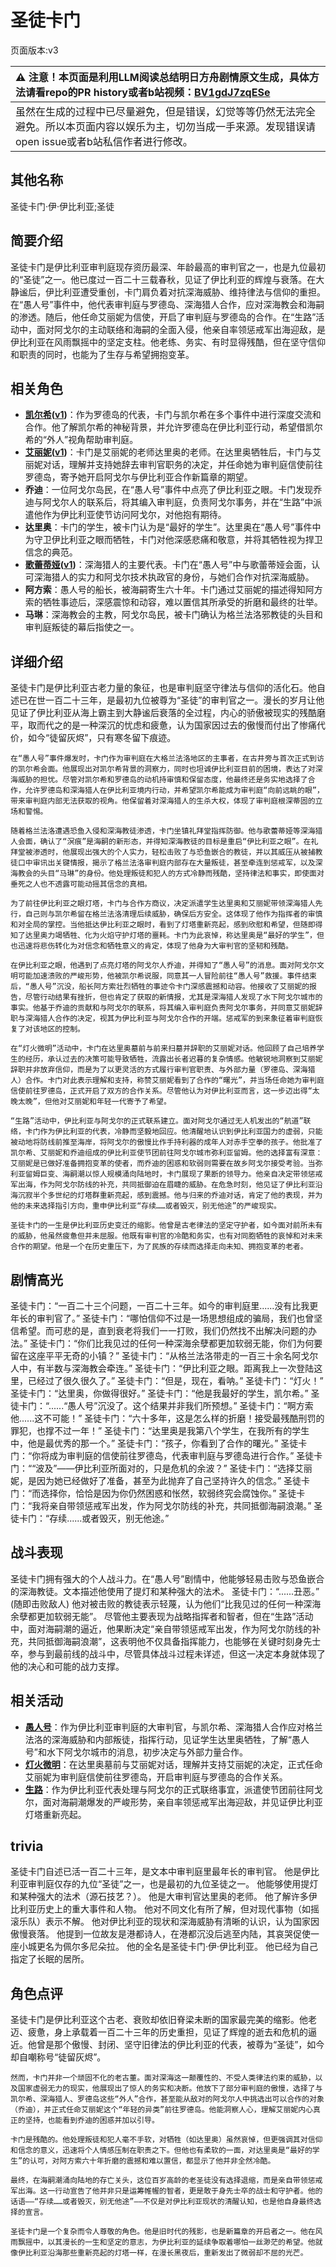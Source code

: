 # 圣徒卡门
页面版本:v3
 

| :warning: 注意！本页面是利用LLM阅读总结明日方舟剧情原文生成，具体方法请看repo的PR history或者b站视频：[BV1gdJ7zqESe](https://www.bilibili.com/video/BV1gdJ7zqESe/)         |
|:----------------------------|
| 虽然在生成的过程中已尽量避免，但是错误，幻觉等等仍然无法完全避免。所以本页面内容以娱乐为主，切勿当成一手来源。发现错误请open issue或者b站私信作者进行修改。|



## 其他名称
圣徒卡门·伊·伊比利亚;圣徒
## 简要介绍
圣徒卡门是伊比利亚审判庭现存资历最深、年龄最高的审判官之一，也是九位最初的“圣徒”之一。他已度过一百二十三载春秋，见证了伊比利亚的辉煌与衰落。在大静谧后，伊比利亚遭受重创，卡门肩负着对抗深海威胁、维持律法与信仰的重担。在“愚人号”事件中，他代表审判庭与罗德岛、深海猎人合作，应对深海教会和海嗣的渗透。随后，他任命艾丽妮为信使，开启了审判庭与罗德岛的合作。在“生路”活动中，面对阿戈尔的主动联络和海嗣的全面入侵，他亲自率领惩戒军出海迎敌，是伊比利亚在风雨飘摇中的坚定支柱。他老练、务实、有时显得残酷，但在坚守信仰和职责的同时，也能为了生存与希望拥抱变革。
## 相关角色
-   **[凯尔希](char_003_kalts.md)([v1](../chars/char_003_kalts.md))**：作为罗德岛的代表，卡门与凯尔希在多个事件中进行深度交流和合作。他了解凯尔希的神秘背景，并允许罗德岛在伊比利亚行动，希望借凯尔希的“外人”视角帮助审判庭。
-   **[艾丽妮](char_4009_irene.md)([v1](../chars/char_4009_irene.md))**：卡门是艾丽妮的老师达里奥的老师。在达里奥牺牲后，卡门与艾丽妮对话，理解并支持她辞去审判官职务的决定，并任命她为审判庭信使前往罗德岛，寄予她开启阿戈尔与伊比利亚合作新篇章的期望。
-   **乔迪**：一位阿戈尔岛民，在“愚人号”事件中点亮了伊比利亚之眼。卡门发现乔迪与阿戈尔人的联系后，将其编入审判庭，负责阿戈尔事务，并在“生路”中派遣他作为伊比利亚使节访问阿戈尔，对他抱有期待。
-   **达里奥**：卡门的学生，被卡门认为是“最好的学生”。达里奥在“愚人号”事件中为守卫伊比利亚之眼而牺牲，卡门对他深感悲痛和敬意，并将其牺牲视为捍卫信念的典范。
-   **[歌蕾蒂娅](char_474_glady.md)([v1](../chars/char_474_glady.md))**：深海猎人的主要代表。卡门在“愚人号”中与歌蕾蒂娅会面，认可深海猎人的实力和阿戈尔技术执政官的身份，与她们合作对抗深海威胁。
-   **阿方索**：愚人号的船长，被海嗣寄生六十年。卡门通过艾丽妮的描述得知阿方索的牺牲事迹后，深感震惊和动容，难以置信其所承受的折磨和最终的壮举。
-   **马琳**：深海教会的主教，阿戈尔岛民，被卡门确认为格兰法洛邪教徒的头目和审判庭叛徒的幕后指使之一。
## 详细介绍
圣徒卡门是伊比利亚古老力量的象征，也是审判庭坚守律法与信仰的活化石。他自述已在世一百二十三年，是最初九位被尊为“圣徒”的审判官之一。漫长的岁月让他见证了伊比利亚从海上霸主到大静谧后衰落的全过程，内心的骄傲被现实的残酷磨平，取而代之的是一种深沉的忧虑和疲惫，认为国家因过去的傲慢而付出了惨痛代价，如今“徒留灰烬”，只有寒冬留下痕迹。

    在“愚人号”事件爆发时，卡门作为审判庭在大格兰法洛地区的主事者，在古井旁与首次正式到访的凯尔希会面。他展现出对凯尔希背景的洞察力，同时也坦诚伊比利亚目前的困境，表达了对深海威胁的担忧。尽管对凯尔希和罗德岛的动机持审慎和保留态度，他最终还是务实地选择了合作，允许罗德岛和深海猎人在伊比利亚境内行动，并希望凯尔希能成为审判庭“向前远眺的眼”，带来审判庭内部无法获取的视角。他保留着对深海猎人的生杀大权，体现了审判庭根深蒂固的立场和警惕。

    随着格兰法洛遭遇恐鱼入侵和深海教徒渗透，卡门坐镇礼拜堂指挥防御。他与歌蕾蒂娅等深海猎人会面，确认了“溟痕”是海嗣的新形态，并得知深海教徒的目标是重启“伊比利亚之眼”。在礼拜堂被渗透时，他展现出强大的个人实力，轻松击败了与恐鱼嵌合的教徒，并以其威压从被捕教徒口中审讯出关键情报，揭示了格兰法洛审判庭内部存在大量叛徒，甚至牵连到惩戒军，以及深海教会的头目“马琳”的身份。他处理叛徒和犯人的方式冷静而残酷，坚持律法和事实，即使面对垂死之人也不透露可能动摇其信念的真相。

    为了前往伊比利亚之眼灯塔，卡门与合作方商议，决定派遣学生达里奥和艾丽妮带领深海猎人先行，自己则与凯尔希留在格兰法洛清理后续威胁，确保后方安全。这体现了他作为指挥者的审慎和对全局的掌控。当他抵达伊比利亚之眼时，看到了灯塔重新亮起，感到欣慰和希望，但随即得知了达里奥力竭牺牲、化为火焰守护灯塔的噩耗。卡门为此哀悼，称达里奥是“最好的学生”，但也迅速将悲伤转化为对信念和牺牲意义的肯定，体现了他身为大审判官的坚韧和残酷。

    在伊比利亚之眼，他遇到了点亮灯塔的阿戈尔人乔迪，并得知了“愚人号”的消息。面对阿戈尔文明可能加速溃败的严峻形势，他被凯尔希说服，同意其一人冒险前往“愚人号”救援。事件结束后，“愚人号”沉没，船长阿方索壮烈牺牲的事迹令卡门深感震撼和动容。他接收了艾丽妮的报告，尽管行动结果有挫折，但也肯定了获取的新情报，尤其是深海猎人发现了水下阿戈尔城市的事实。他基于乔迪的贡献和与阿戈尔的联系，将其编入审判庭负责阿戈尔事务，并同意艾丽妮辞职与深海猎人合作的决定，视其为伊比利亚与阿戈尔合作的开端。惩戒军的到来象征着审判庭恢复了对该地区的控制。

    在“灯火微明”活动中，卡门在达里奥墓前与前来扫墓并辞职的艾丽妮对话。他回顾了自己培养学生的经历，承认过去的决策可能导致牺牲，流露出长者迟暮的复杂情感。他敏锐地洞察到艾丽妮辞职并非放弃信仰，而是为了以更灵活的方式履行审判官职责、与外部力量（罗德岛、深海猎人）合作。卡门对此表示理解和支持，称赞艾丽妮看到了合作的“曙光”，并当场任命她为审判庭信使前往罗德岛，正式开启了双方的合作关系。尽管他认为对伊比利亚而言，这一步迈出得“太晚太晚”，但他对艾丽妮和年轻一代寄予了希望。

    “生路”活动中，伊比利亚与阿戈尔的正式联系建立。面对阿戈尔通过无人机发出的“航道”联络，卡门作为伊比利亚的代表，冷静而坚毅地回应。他清醒地认识到伊比利亚国力的虚弱，只能被动地将防线前推至海岸，将阿戈尔的傲慢比作手持利器的成年人对赤手空拳的孩子。他批准了凯尔希、艾丽妮和乔迪组成的伊比利亚使节团前往阿戈尔城市弥利亚留姆。他的选择富有深意：艾丽妮是已做好准备拥抱变革的使者，而乔迪的困惑和软弱则需要在故乡阿戈尔接受考验。当弥利亚留姆巨变、海嗣潮以惊人规模涌向陆地时，卡门展现了果断的领导力。他亲自决定带领惩戒军出海，作为阿戈尔防线的补充，共同抵御迫在眉睫的威胁。在危急时刻，他见证了伊比利亚沿海沉寂半个多世纪的灯塔群重新亮起，感到震撼。他与归来的乔迪对话，肯定了他的表现，并为他的未来选择指引方向，重申伊比利亚“存续……或者毁灭，别无他途”的严峻现实。

    圣徒卡门的一生是伊比利亚历史变迁的缩影。他曾是古老律法的坚定守护者，如今面对前所未有的威胁，他虽然疲惫但并未屈服。他既有审判官的冷酷和务实，也有对同胞牺牲的哀悼和对未来合作的期望。他是一个在历史重压下，为了民族的存续而选择走向未知、拥抱变革的老者。
## 剧情高光
圣徒卡门：“一百二十三个问题，一百二十三年。如今的审判庭里......没有比我更年长的审判官了。”
    圣徒卡门：“哪怕信仰不过是一场思想组成的骗局，我们也曾坚信希望。而可悲的是，直到衰老将我们一一打败，我们仍然找不出解决问题的办法。”
    圣徒卡门：“你们比我见过的任何一种深海余孽都更加软弱无能，你们为何要留在这座平平无奇的小镇？”
    圣徒卡门：“从格兰法洛带走的一百三十余名阿戈尔人中，有半数与深海教会牵连。”
    圣徒卡门：“伊比利亚之眼。距离我上一次登陆这里，已经过了很久很久了。”
    圣徒卡门：“但是，现在，看呐。”
    圣徒卡门：“灯火！”
    圣徒卡门：“达里奥，你做得很好。”
    圣徒卡门：“他是我最好的学生，凯尔希。”
    圣徒卡门：“......“愚人号”沉没了。这个结果并非我们所预想。”
    圣徒卡门：“啊方索他......这不可能！”
    圣徒卡门：“六十多年，这是怎么样的折磨！接受最残酷刑罚的罪犯，也撑不过一年！”
    圣徒卡门：“达里奥是我第八个学生，在我所有的学生中，他是最优秀的那一个。”
    圣徒卡门：“孩子，你看到了合作的曙光。”
    圣徒卡门：“你将成为审判庭的信使前往罗德岛，代表审判庭与罗德岛进行合作。”
    圣徒卡门：““波及”——伊比利亚所面对的，只是危机的余波？”
    圣徒卡门：“选择艾丽妮，是因为她已经做好了准备，甚至为此抛弃了自己坚持许久的信念。”
    圣徒卡门：“而选择你，恰恰是因为你仍然困惑和怅然，软弱终究会腐蚀你。”
    圣徒卡门：“我将亲自带领惩戒军出发，作为阿戈尔防线的补充，共同抵御海嗣浪潮。”
    圣徒卡门：“存续......或者毁灭，别无他途。”
## 战斗表现
圣徒卡门拥有强大的个人战斗力。在“愚人号”剧情中，他能够轻易击败与恐鱼嵌合的深海教徒。文本描述他使用了提灯和某种强大的法术。
    圣徒卡门：“......丑恶。” (随即击败敌人)
    他对被击败的教徒表示轻蔑，认为他们“比我见过的任何一种深海余孽都更加软弱无能”。
    尽管他主要表现为战略指挥者和智者，但在“生路”活动中，面对海嗣潮的逼近，他果断决定“亲自带领惩戒军出发，作为阿戈尔防线的补充，共同抵御海嗣浪潮”，这表明他不仅具备指挥能力，也能够在关键时刻身先士卒，参与到最前线的战斗中，尽管具体战斗过程未详述，但这一决定本身就体现了他的决心和可能的战力支撑。
## 相关活动
-   **[愚人号](../stories/act17side.md)**：作为伊比利亚审判庭的大审判官，与凯尔希、深海猎人合作应对格兰法洛的深海威胁和内部叛徒，指挥行动，见证学生达里奥牺牲，了解“愚人号”和水下阿戈尔城市的消息，初步决定与外部力量合作。
-   **[灯火微明](../stories/story_irene_set_1.md)**：在达里奥墓前与艾丽妮对话，理解并支持艾丽妮的决定，正式任命艾丽妮为审判庭信使前往罗德岛，开启审判庭与罗德岛的合作关系。
-   **[生路](../stories/act34side.md)**：作为伊比利亚代表处理与阿戈尔的正式联络事宜，派遣使节团前往阿戈尔，面对海嗣潮爆发的严峻形势，亲自率领惩戒军出海迎敌，并见证伊比利亚灯塔重新亮起。
## trivia
圣徒卡门自述已活一百二十三年，是文本中审判庭里最年长的审判官。
    他是伊比利亚审判庭仅存的九位“圣徒”之一，也是最初的九位圣徒之一。
    他能够使用提灯和某种强大的法术（源石技艺？）。
    他是大审判官达里奥的老师。
    他了解许多伊比利亚历史上的重大事件和人物。
    他对不同文化有所了解，但对现代事物（如摇滚乐队）表示不解。
    他对伊比利亚的现状和深海威胁有清晰的认识，认为国家因傲慢衰落。
    他提到一位故友是港都诗人，在港都沉没后逃至内陆，其哀哭促使一座小城更名为佩尔多尼朵拉。
    他的全名是圣徒卡门·伊·伊比利亚。
    他已经为自己指定了长眠的居所。
## 角色点评
圣徒卡门是伊比利亚这个古老、衰败却依旧脊梁未断的国家最完美的缩影。他老迈、疲惫，身上承载着一百二十三年的历史重担，见证了辉煌的逝去和危机的逼近。他曾是那个傲慢、封闭、坚守旧律法的伊比利亚的代表，被尊为“圣徒”，如今却自嘲称号“徒留灰烬”。

    然而，卡门并非一个顽固不化的老古董。面对深海这一颠覆性的、不受人类律法约束的威胁，以及国家虚弱无力的现实，他展现出了惊人的务实和决断。他放下了部分审判庭的傲慢，选择了与凯尔希、深海猎人、罗德岛这些“外人”合作，甚至能从敌对的阿戈尔人中挑选出可以合作的对象（乔迪），并正式任命艾丽妮这个“年轻的异类”前往罗德岛。他能洞察人心，理解艾丽妮内心真正的坚持，也能看到乔迪的困惑并加以引导。

    卡门是残酷的。他处理叛徒和犯人毫不手软，对牺牲（如达里奥）虽然哀悼，但更强调其对信仰和信念的意义，迅速将个人情感压制在职责之下。但他也有柔软的一面，对达里奥是“最好的学生”的认可，对阿方索六十年折磨的震撼和难以置信，都显示了他并非全然冷酷。

    最终，在海嗣潮涌向陆地的存亡关头，这位百岁高龄的老圣徒没有选择退缩，而是亲自带领惩戒军出海。这一行动宣告了他并非只是运筹帷幄的智者，更是敢于身先士卒的战士和守护者。他的话语——“存续……或者毁灭，别无他途”——不仅是对伊比利亚现状的清醒认知，也是他自身最终选择的宣言。

    圣徒卡门是一个复杂而令人尊敬的角色。他是旧时代的残影，也是新篇章的开启者之一。他在风雨飘摇中，以其漫长的一生和坚定的意志，为伊比利亚的延续争取着哪怕一丝渺茫的希望。他就像伊比利亚沿海那些重新亮起的灯塔一样，在漫长黑夜后，重新发出了微弱却不屈的光芒。